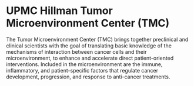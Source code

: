 # UPMC Hillman Tumor Microenvironment Center (TMC)

The Tumor Microenvironment Center (TMC) brings together preclinical and clinical scientists with the goal of translating basic knowledge of the mechanisms of interaction between cancer cells and their microenvironment, to enhance and accelerate direct patient-oriented interventions. Included in the microenvironment are the immune, inflammatory, and patient-specific factors that regulate cancer development, progression, and response to anti-cancer treatments.
